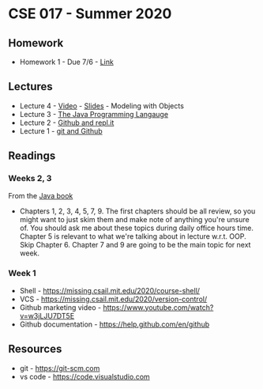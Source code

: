 # CSE 017 - Summer 2020

## Homework

- Homework 1 - Due 7/6 - [Link](https://github.com/LehighCSE/CSE017-S20/blob/master/Homework1.md)

## Lectures

- Lecture 4 - [Video](https://youtu.be/5l6_cTosLuY) - [Slides](https://github.com/LehighCSE/CSE017-S20/raw/master/Slides/Lecture%204.pptx) - Modeling with Objects
- Lecture 3 - [The Java Programming Langauge](https://youtu.be/TVVl9ZOZlwo)
- Lecture 2 - [Github and repl.it](https://youtu.be/--kztlb8mDY)
- Lecture 1 - [git and Github](https://youtu.be/6LaLj-WcSn8)

## Readings

### Weeks 2, 3

From the [Java book](https://open.umn.edu/opentextbooks/textbooks/introduction-to-programming-using-java-seventh-edition)

- Chapters 1, 2, 3, 4, 5, 7, 9. The first chapters should be all review, so you might want to just skim them and make note of anything you're unsure of. You should ask me about these topics during daily office hours time. Chapter 5 is relevant to what we're talking about in lecture w.r.t. OOP. Skip Chapter 6. Chapter 7 and 9 are going to be the main topic for next week. 

### Week 1

- Shell - https://missing.csail.mit.edu/2020/course-shell/
- VCS - https://missing.csail.mit.edu/2020/version-control/
- Github marketing video - https://www.youtube.com/watch?v=w3jLJU7DT5E
- Github documentation - https://help.github.com/en/github

## Resources

- git - https://git-scm.com
- vs code - https://code.visualstudio.com
